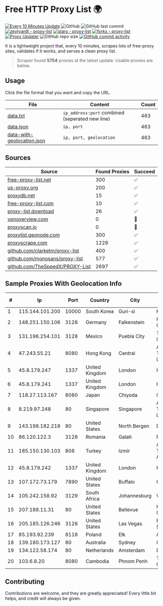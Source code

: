 
# Free HTTP Proxy List 🌍

[![Every 10 Minutes Update](https://github.com/mertguvencli/http-proxy-list/actions/workflows/main.yml/badge.svg?branch=main)](https://github.com/mertguvencli/http-proxy-list/actions/workflows/main.yml)
![GitHub](https://img.shields.io/github/license/mertguvencli/http-proxy-list)
![GitHub last commit](https://img.shields.io/github/last-commit/mertguvencli/http-proxy-list)
[![zevtyardt - proxy-list](https://img.shields.io/static/v1?label=zevtyardt&message=proxy-list&color=blue&logo=github)](https://github.com/zevtyardt/proxy-list "Go to GitHub repo")
[![stars - proxy-list](https://img.shields.io/github/stars/zevtyardt/proxy-list?style=social)](https://github.com/zevtyardt/proxy-list)
[![forks - proxy-list](https://img.shields.io/github/forks/zevtyardt/proxy-list?style=social)](https://github.com/zevtyardt/proxy-list)
[![Proxy Updater](https://github.com/zevtyardt/proxy-list/workflows/Proxy%20Updater/badge.svg)](https://github.com/zevtyardt/proxy-list/actions?query=workflow:"Proxy+Updater")
![GitHub repo size](https://img.shields.io/github/repo-size/zevtyardt/proxy-list)
[![GitHub commit activity](https://img.shields.io/github/commit-activity/m/zevtyardt/proxy-list?logo=commits)](https://github.com/zevtyardt/proxy-list/commits/main)

It is a lightweight project that, every 10 minutes, scrapes lots of free-proxy sites, validates if it works, and serves a clean proxy list.

> Scraper found **5754** proxies at the latest update. Usable proxies are below.

## Usage

Click the file format that you want and copy the URL.

|File|Content|Count|
|----|-------|-----|
|[data.txt](https://raw.githubusercontent.com/mertguvencli/http-proxy-list/main/proxy-list/data.txt)|`ip_address:port` combined (seperated new line)|463|
|[data.json](https://raw.githubusercontent.com/mertguvencli/http-proxy-list/main/proxy-list/data.json)|`ip, port`|463|
|[data-with-geolocation.json](https://raw.githubusercontent.com/mertguvencli/http-proxy-list/main/proxy-list/data-with-geolocation.json)|`ip, port, geolocation`|463|

## Sources

|Source|Found Proxies|Succeed|
|------|-------------|-------|
|[free-proxy-list.net](https://free-proxy-list.net)|300|✅|
|[us-proxy.org](https://www.us-proxy.org)|200|✅|
|[proxydb.net](http://proxydb.net)|15|✅|
|[free-proxy-list.com](https://free-proxy-list.com/?page=&port=&type%5B%5D=http&type%5B%5D=https&up_time=0&search=Search)|10|✅|
|[proxy-list.download](https://www.proxy-list.download/HTTP)|26|✅|
|[vpnoverview.com](https://vpnoverview.com/privacy/anonymous-browsing/free-proxy-servers)|0|🚫|
|[proxyscan.io](https://www.proxyscan.io)|0|🚫|
|[proxylist.geonode.com](https://proxylist.geonode.com/api/proxy-list?limit=300&page=1&sort_by=lastChecked&sort_type=desc&protocols=http,https)|300|✅|
|[proxyscrape.com](https://api.proxyscrape.com/v2/?request=displayproxies&protocol=http&timeout=10000&country=all&ssl=all&anonymity=all)|1229|✅|
|[github.com/clarketm/proxy-list](https://raw.githubusercontent.com/clarketm/proxy-list/master/proxy-list-raw.txt)|400|✅|
|[github.com/monosans/proxy-list](https://raw.githubusercontent.com/monosans/proxy-list/main/proxies/http.txt)|577|✅|
|[github.com/TheSpeedX/PROXY-List](https://raw.githubusercontent.com/TheSpeedX/PROXY-List/master/http.txt)|2697|✅|


## Sample Proxies With Geolocation Info

|#|Ip|Port|Country|City|Internet Service Provider|
|-|--|----|-------|----|-------------------------|
|1|115.144.101.200|10000|South Korea|Guri-si|Korea Telecom|
|2|148.251.150.106|3128|Germany|Falkenstein|Hetzner Online GmbH|
|3|131.196.254.101|3128|Mexico|Puebla City|Truxgo S. R.L. de C.V.|
|4|47.243.55.21|8080|Hong Kong|Central|Alibaba (US) Technology Co., Ltd.|
|5|45.8.179.247|1337|United Kingdom|London|Hostland LLC|
|6|45.8.179.241|1337|United Kingdom|London|Hostland LLC|
|7|118.27.113.167|8080|Japan|Chiyoda|GMO Internet, Inc.|
|8|8.219.97.248|80|Singapore|Singapore|Alibaba (US) Technology Co., Ltd.|
|9|143.198.182.218|80|United States|North Bergen|DigitalOcean, LLC|
|10|86.120.122.3|3128|Romania|Galati|RCS & RDS|
|11|185.150.130.103|808|Turkey|Izmir|Alastyr Telekomunikasyon A.S.|
|12|45.8.179.242|1337|United Kingdom|London|Hostland LLC|
|13|107.172.73.179|7890|United States|Buffalo|ColoCrossing|
|14|105.242.158.92|3129|South Africa|Johannesburg|Vodacom ENS|
|15|207.188.11.31|80|United States|Bellevue|H5 Data Centers - Chandler LLC|
|16|205.185.126.246|3128|United States|Las Vegas|FranTech Solutions|
|17|85.193.92.239|8118|Poland|Ełk|Artnet Sp. z o.o.|
|18|139.180.173.127|80|Australia|Sydney|Choopa|
|19|134.122.58.174|80|Netherlands|Amsterdam|DigitalOcean, LLC|
|20|103.6.8.20|8080|Cambodia|Phnom Penh|Telecom Cambodia (T.C.)|



## Contributing

Contributions are welcome, and they are greatly appreciated! Every
little bit helps, and credit will always be given.

